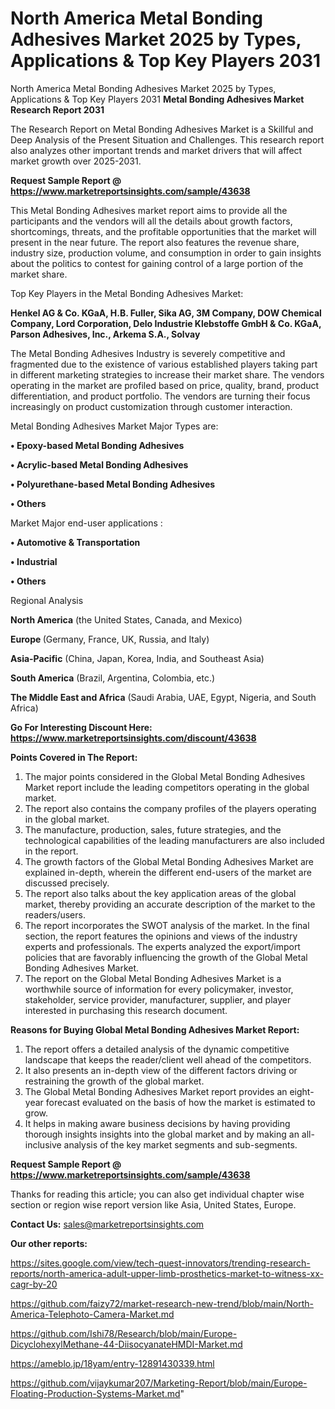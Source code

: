 # North America Metal Bonding Adhesives Market 2025 by Types, Applications & Top Key Players 2031
North America Metal Bonding Adhesives Market 2025 by Types, Applications & Top Key Players 2031
<strong>Metal Bonding Adhesives Market Research Report 2031</strong>

The Research Report on Metal Bonding Adhesives Market is a Skillful and Deep Analysis of the Present Situation and Challenges. This research report also analyzes other important trends and market drivers that will affect market growth over 2025-2031.

<strong>Request Sample Report @ <a href=https://www.marketreportsinsights.com/sample/43638>https://www.marketreportsinsights.com/sample/43638</a></strong>

This Metal Bonding Adhesives market report aims to provide all the participants and the vendors will all the details about growth factors, shortcomings, threats, and the profitable opportunities that the market will present in the near future. The report also features the revenue share, industry size, production volume, and consumption in order to gain insights about the politics to contest for gaining control of a large portion of the market share.

Top Key Players in the Metal Bonding Adhesives Market:

<strong>Henkel AG & Co. KGaA, H.B. Fuller, Sika AG, 3M Company, DOW Chemical Company, Lord Corporation, Delo Industrie Klebstoffe GmbH & Co. KGaA, Parson Adhesives, Inc., Arkema S.A., Solvay</strong>

The Metal Bonding Adhesives Industry is severely competitive and fragmented due to the existence of various established players taking part in different marketing strategies to increase their market share. The vendors operating in the market are profiled based on price, quality, brand, product differentiation, and product portfolio. The vendors are turning their focus increasingly on product customization through customer interaction.

Metal Bonding Adhesives Market Major Types are:

<strong>•  Epoxy-based Metal Bonding Adhesives

•  Acrylic-based Metal Bonding Adhesives

•  Polyurethane-based Metal Bonding Adhesives

•  Others</strong>

Market Major end-user applications :

<strong>•  Automotive & Transportation

•  Industrial

•  Others</strong>

Regional Analysis

</u><strong><b>North America</b></strong> (the United States, Canada, and Mexico)

<strong><b>Europe </b></strong>(Germany, France, UK, Russia, and Italy)

<strong><b>Asia-Pacific</b></strong> (China, Japan, Korea, India, and Southeast Asia)

<strong><b>South America</b></strong> (Brazil, Argentina, Colombia, etc.)

<strong><b>The Middle East and Africa</b></strong> (Saudi Arabia, UAE, Egypt, Nigeria, and South Africa)

<strong>Go For Interesting Discount Here: <a href=https://www.marketreportsinsights.com/discount/43638>https://www.marketreportsinsights.com/discount/43638</a></strong>

<strong>Points Covered in The Report:</strong>
<ol>
  <li>The major points considered in the Global Metal Bonding Adhesives Market report include the leading competitors operating in the global market.</li>
  <li>The report also contains the company profiles of the players operating in the global market.</li>
  <li>The manufacture, production, sales, future strategies, and the technological capabilities of the leading manufacturers are also included in the report.</li>
  <li>The growth factors of the Global Metal Bonding Adhesives Market are explained in-depth, wherein the different end-users of the market are discussed precisely.</li>
  <li>The report also talks about the key application areas of the global market, thereby providing an accurate description of the market to the readers/users.</li>
  <li>The report incorporates the SWOT analysis of the market. In the final section, the report features the opinions and views of the industry experts and professionals. The experts analyzed the export/import policies that are favorably influencing the growth of the Global Metal Bonding Adhesives Market.</li>
  <li>The report on the Global Metal Bonding Adhesives Market is a worthwhile source of information for every policymaker, investor, stakeholder, service provider, manufacturer, supplier, and player interested in purchasing this research document.</li>
</ol>
<strong>Reasons for Buying Global Metal Bonding Adhesives Market Report:</strong>

<ol>
  <li>The report offers a detailed analysis of the dynamic competitive landscape that keeps the reader/client well ahead of the competitors.</li>
  <li>It also presents an in-depth view of the different factors driving or restraining the growth of the global market.</li>
  <li>The Global Metal Bonding Adhesives Market report provides an eight-year forecast evaluated on the basis of how the market is estimated to grow.</li>
  <li>It helps in making aware business decisions by having providing thorough insights insights into the global market and by making an all-inclusive analysis of the key market segments and sub-segments.</li>
</ol>
<strong>Request Sample Report @ <a href=https://www.marketreportsinsights.com/sample/43638>https://www.marketreportsinsights.com/sample/43638</a></strong>


Thanks for reading this article; you can also get individual chapter wise section or region wise report version like Asia, United States, Europe.

<strong>Contact Us:</strong>
sales@marketreportsinsights.com

<strong>Our other reports:</strong>

<a href=https://sites.google.com/view/tech-quest-innovators/trending-research-reports/north-america-adult-upper-limb-prosthetics-market-to-witness-xx-cagr-by-20>https://sites.google.com/view/tech-quest-innovators/trending-research-reports/north-america-adult-upper-limb-prosthetics-market-to-witness-xx-cagr-by-20</a>

<a href=https://github.com/faizy72/market-research-new-trend/blob/main/North-America-Telephoto-Camera-Market.md>https://github.com/faizy72/market-research-new-trend/blob/main/North-America-Telephoto-Camera-Market.md</a>

<a href=https://github.com/Ishi78/Research/blob/main/Europe-DicyclohexylMethane-44-DiisocyanateHMDI-Market.md>https://github.com/Ishi78/Research/blob/main/Europe-DicyclohexylMethane-44-DiisocyanateHMDI-Market.md</a>

<a href=https://ameblo.jp/18yam/entry-12891430339.html>https://ameblo.jp/18yam/entry-12891430339.html</a>

<a href=https://github.com/vijaykumar207/Marketing-Report/blob/main/Europe-Floating-Production-Systems-Market.md>https://github.com/vijaykumar207/Marketing-Report/blob/main/Europe-Floating-Production-Systems-Market.md</a>"
